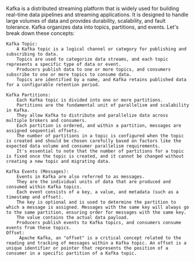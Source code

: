 Kafka is a distributed streaming platform that is widely used for building real-time data pipelines and streaming applications. It is designed to handle large volumes of data and provides durability, scalability, and fault tolerance. Kafka organizes data into topics, partitions, and events. Let's break down these concepts:

    Kafka Topic:
        A Kafka topic is a logical channel or category for publishing and subscribing to data.
        Topics are used to categorize data streams, and each topic represents a specific type of data or event.
        Producers publish data to one or more topics, and consumers subscribe to one or more topics to consume data.
        Topics are identified by a name, and Kafka retains published data for a configurable retention period.

    Kafka Partitions:
        Each Kafka topic is divided into one or more partitions.
        Partitions are the fundamental unit of parallelism and scalability in Kafka.
        They allow Kafka to distribute and parallelize data across multiple brokers and consumers.
        Each partition is ordered, and within a partition, messages are assigned sequential offsets.
        The number of partitions in a topic is configured when the topic is created and should be chosen carefully based on factors like the expected data volume and consumer parallelism requirements.
        It's essential to note that the number of partitions for a topic is fixed once the topic is created, and it cannot be changed without creating a new topic and migrating data.

    Kafka Events (Messages):
        Events in Kafka are also referred to as messages.
        They are the individual units of data that are produced and consumed within Kafka topics.
        Each event consists of a key, a value, and metadata (such as a timestamp and offset).
        The key is optional and is used to determine the partition to which a message is assigned. Messages with the same key will always go to the same partition, ensuring order for messages with the same key.
        The value contains the actual data payload.
        Producers publish events to Kafka topics, and consumers consume events from these topics.
    Offset:
         Apache Kafka, an "offset" is a critical concept related to the reading and tracking of messages within a Kafka topic. An offset is a unique identifier or pointer that represents the position of a consumer in a specific partition of a Kafka topic.